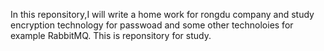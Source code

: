 In this reponsitory,I will write a home work for rongdu company and study encryption technology for passwoad and some other technoloies for example RabbitMQ.
This is reponsitory for study.
